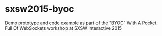 # sxsw2015-byoc
Demo prototype and code example as part of the "BYOC" With A Pocket Full Of WebSockets workshop at SXSW Interactive 2015
